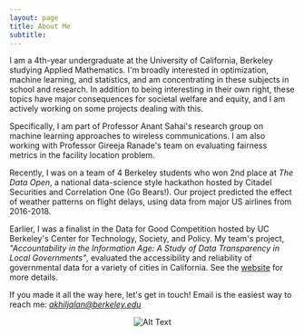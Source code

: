 ```yaml
---
layout: page
title: About Me
subtitle: 
---
```


I am a 4th-year undergraduate at the University of California, Berkeley studying Applied Mathematics. I'm broadly interested in optimization, machine learning, and statistics, and am concentrating in these subjects in school and research. In addition to being interesting in their own right, these topics have major consequences for societal welfare and equity, and I am actively working on some projects dealing with this. 

Specifically, I am part of Professor Anant Sahai's research group on machine learning approaches to wireless communications. I am also working with Professor Gireeja Ranade's team on evaluating fairness metrics in the facility location problem. 

Recently, I was on a team of 4 Berkeley students who won 2nd place at *The Data Open*, a national data-science style hackathon hosted by Citadel Securities and Correlation One (Go Bears!). Our project predicted the effect of weather patterns on flight delays, using data from major US airlines from 2016-2018. 

Earlier, I was a finalist in the Data for Good Competition hosted by UC Berkeley's Center for Technology, Society, and Policy. My team's project, *"Accountability in the Information Age: A Study of Data Transparency in Local Governments"*, evaluated the accessibility and reliability of governmental data for a variety of cities in California. See the [website](https://ctsp.berkeley.edu/data-for-good-projects/) for more details. 

If you made it all the way here, let's get in touch! Email is the easiest way to reach me: *akhiljalan@berkeley.edu*
<div style="text-align:center" markdown="1">

![Alt Text](img/misc-site-pictures/xmas-face.jpg)

</div>